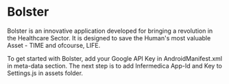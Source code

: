# Bolster
Bolster is an innovative application developed for bringing a revolution in the Healthcare Sector. It is designed to save the Human's most valuable Asset - TIME and ofcourse, LIFE. 

To get started with Bolster, add your Google API Key in AndroidManifest.xml in meta-data section.
The next step is to add Infermedica App-Id and Key to Settings.js in assets folder.
